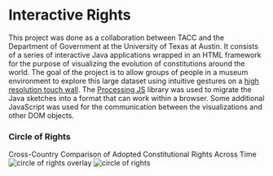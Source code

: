 # Interactive Rights

This project was done as a collaboration between TACC and the Department of Government at the University of Texas at Austin. It consists of a series of interactive Java applications wrapped in an HTML framework for the purpose of visualizing the evolution of constitutions around the world. The goal of the project is to allow groups of people in a museum environment to explore this large dataset using intuitive gestures on a [high resolution touch wall](https://www.tacc.utexas.edu/vislab/lasso). The [Processing JS](http://processingjs.org/) library was used to migrate the Java sketches into a format that can work within a browser. Some additional JavaScript was used for the communication between the visualizations and other DOM objects.

### Circle of Rights
Cross-Country Comparison of Adopted Constitutional Rights Across Time    
![circle of rights overlay](http://imgur.com/j3LBqI4.png)
![circle of rights](http://imgur.com/8EZDuOS.png)
